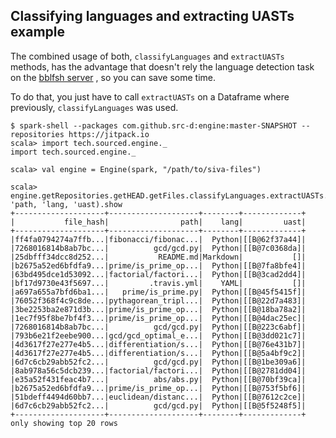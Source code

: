 ## Classifying languages and extracting UASTs example

The combined usage of both, `classifyLanguages` and `extractUASTs` methods, has the advantage that doesn't rely the language detection task on the [bblfsh server](https://github.com/bblfsh/server) , so you can save some time.

To do that, you just have to call  `extractUASTs` on a Dataframe where previously, `classifyLanguages` was used.

```
$ spark-shell --packages com.github.src-d:engine:master-SNAPSHOT --repositories https://jitpack.io
scala> import tech.sourced.engine._
import tech.sourced.engine._

scala> val engine = Engine(spark, "/path/to/siva-files")

scala> engine.getRepositories.getHEAD.getFiles.classifyLanguages.extractUASTs.select('file_hash, 'path, 'lang, 'uast).show
+--------------------+--------------------+--------+-------------+
|           file_hash|                path|    lang|         uast|
+--------------------+--------------------+--------+-------------+
|ff4fa0794274a7ffb...|fibonacci/fibonac...|  Python|[[B@62f37a44]|
|7268016814b8ab7bc...|          gcd/gcd.py|  Python|[[B@7c0368da]|
|25dbfff34dcc8d252...|           README.md|Markdown|           []|
|b2675a52ed6bfdfa9...|prime/is_prime_op...|  Python|[[B@7fa8bfe4]|
|63bd495dce1d53092...|factorial/factori...|  Python|[[B@3cad2dd4]|
|bf17d9730e43f5697...|         .travis.yml|    YAML|           []|
|a697a655a7bfd6ba1...|   prime/is_prime.py|  Python|[[B@45f5415f]|
|76052f368f4c9c8de...|pythagorean_tripl...|  Python|[[B@22d7a483]|
|3be2253ba2e871d3b...|prime/is_prime_op...|  Python|[[B@18ba78a2]|
|1ec7f95f8be7bf4f3...|prime/is_prime_op...|  Python|[[B@4dac25ec]|
|7268016814b8ab7bc...|          gcd/gcd.py|  Python|[[B@223c6abf]|
|793b6e21f2eebe900...|gcd/gcd_optimal_e...|  Python|[[B@3dd021c7]|
|4d3617f27e277e4b5...|differentiation/s...|  Python|[[B@76e431b7]|
|4d3617f27e277e4b5...|differentiation/s...|  Python|[[B@5a4bf9c2]|
|6d7c6cb29abb52fc2...|          gcd/gcd.py|  Python|[[B@1be309a6]|
|8ab978a56c5dcb239...|factorial/factori...|  Python|[[B@2781dd04]|
|e35a52f431feac4b7...|          abs/abs.py|  Python|[[B@70bf39ca]|
|b2675a52ed6bfdfa9...|prime/is_prime_op...|  Python|[[B@753f5bf6]|
|51bdeff4494d60bb7...|euclidean/distanc...|  Python|[[B@7612c2ce]|
|6d7c6cb29abb52fc2...|          gcd/gcd.py|  Python|[[B@5f5248f5]|
+--------------------+--------------------+--------+-------------+
only showing top 20 rows

```
